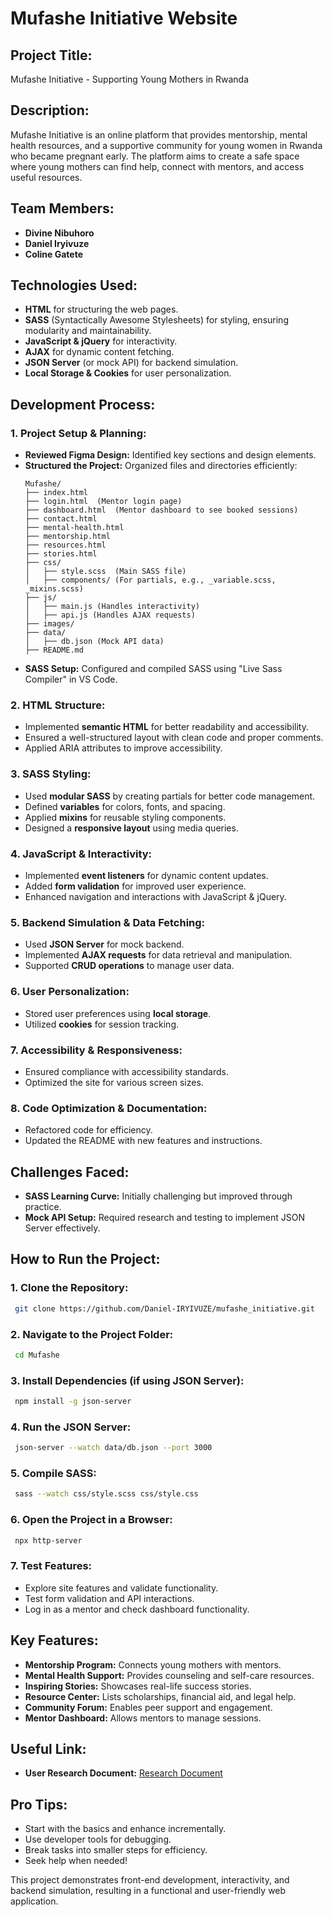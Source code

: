 # Mufashe Initiative Website

## Project Title:

Mufashe Initiative - Supporting Young Mothers in Rwanda

## Description:

Mufashe Initiative is an online platform that provides mentorship, mental health resources, and a supportive community for young women in Rwanda who became pregnant early. The platform aims to create a safe space where young mothers can find help, connect with mentors, and access useful resources.

## Team Members:

- **Divine Nibuhoro**
- **Daniel Iryivuze**
- **Coline Gatete**

## Technologies Used:

- **HTML** for structuring the web pages.
- **SASS** (Syntactically Awesome Stylesheets) for styling, ensuring modularity and maintainability.
- **JavaScript & jQuery** for interactivity.
- **AJAX** for dynamic content fetching.
- **JSON Server** (or mock API) for backend simulation.
- **Local Storage & Cookies** for user personalization.

## Development Process:

### 1. Project Setup & Planning:

- **Reviewed Figma Design:** Identified key sections and design elements.
- **Structured the Project:** Organized files and directories efficiently:
  ```
  Mufashe/
  ├── index.html
  ├── login.html  (Mentor login page)
  ├── dashboard.html  (Mentor dashboard to see booked sessions)
  ├── contact.html
  ├── mental-health.html
  ├── mentorship.html
  ├── resources.html
  ├── stories.html
  ├── css/
  │   ├── style.scss  (Main SASS file)
  │   ├── components/ (For partials, e.g., _variable.scss, _mixins.scss)
  ├── js/
  │   ├── main.js (Handles interactivity)
  │   ├── api.js (Handles AJAX requests)
  ├── images/
  ├── data/
  │   ├── db.json (Mock API data)
  ├── README.md
  ```
- **SASS Setup:** Configured and compiled SASS using "Live Sass Compiler" in VS Code.

### 2. HTML Structure:

- Implemented **semantic HTML** for better readability and accessibility.
- Ensured a well-structured layout with clean code and proper comments.
- Applied ARIA attributes to improve accessibility.

### 3. SASS Styling:

- Used **modular SASS** by creating partials for better code management.
- Defined **variables** for colors, fonts, and spacing.
- Applied **mixins** for reusable styling components.
- Designed a **responsive layout** using media queries.

### 4. JavaScript & Interactivity:

- Implemented **event listeners** for dynamic content updates.
- Added **form validation** for improved user experience.
- Enhanced navigation and interactions with JavaScript & jQuery.

### 5. Backend Simulation & Data Fetching:

- Used **JSON Server** for mock backend.
- Implemented **AJAX requests** for data retrieval and manipulation.
- Supported **CRUD operations** to manage user data.

### 6. User Personalization:

- Stored user preferences using **local storage**.
- Utilized **cookies** for session tracking.

### 7. Accessibility & Responsiveness:

- Ensured compliance with accessibility standards.
- Optimized the site for various screen sizes.

### 8. Code Optimization & Documentation:

- Refactored code for efficiency.
- Updated the README with new features and instructions.

## Challenges Faced:

- **SASS Learning Curve:** Initially challenging but improved through practice.
- **Mock API Setup:** Required research and testing to implement JSON Server effectively.

## How to Run the Project:

### 1. Clone the Repository:

```bash
 git clone https://github.com/Daniel-IRYIVUZE/mufashe_initiative.git
```

### 2. Navigate to the Project Folder:

```bash
 cd Mufashe
```

### 3. Install Dependencies (if using JSON Server):

```bash
 npm install -g json-server
```

### 4. Run the JSON Server:

```bash
 json-server --watch data/db.json --port 3000
```

### 5. Compile SASS:

```bash
 sass --watch css/style.scss css/style.css
```

### 6. Open the Project in a Browser:

```bash
 npx http-server
```

### 7. Test Features:

- Explore site features and validate functionality.
- Test form validation and API interactions.
- Log in as a mentor and check dashboard functionality.

## Key Features:

- **Mentorship Program:** Connects young mothers with mentors.
- **Mental Health Support:** Provides counseling and self-care resources.
- **Inspiring Stories:** Showcases real-life success stories.
- **Resource Center:** Lists scholarships, financial aid, and legal help.
- **Community Forum:** Enables peer support and engagement.
- **Mentor Dashboard:** Allows mentors to manage sessions.

## Useful Link:

- **User Research Document:** [Research Document](https://docs.google.com/document/d/1D9i_yRiZdA04hvgwubIZ4B1jnpHtXLyxdKUBskBCsqQ/edit?usp=sharing)

## Pro Tips:

- Start with the basics and enhance incrementally.
- Use developer tools for debugging.
- Break tasks into smaller steps for efficiency.
- Seek help when needed!

This project demonstrates front-end development, interactivity, and backend simulation, resulting in a functional and user-friendly web application.

